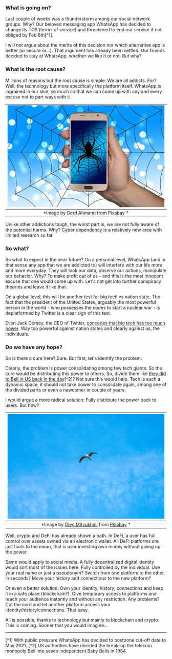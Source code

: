 ### What is going on?
Last couple of weeks was a thunderstorm among our social network groups. Why? Our beloved messaging app WhatsApp has decided to change its TOS (terms of service) and threatened to end our service if not obliged by Feb 8th[^1]. 

I will not argue about the merits of this decision nor which alternative app is better (or secure or...). That argument has already been settled: Our friends decided to stay at WhatsApp, whether we like it or not. But why?

### What is the root cause?

Millions of reasons but the root cause is simple: We are all addicts. For? Well, the technology but more specifically the platform itself. WhatsApp is ingrained in our skin, so much so that we can come up with any and every excuse not to part ways with it. 


| ![caught_up](/assets/smartphone-3637029_640.jpg)|
|:--:| 
| *Image by [Gerd Altmann](https://pixabay.com/users/geralt-9301/) from [Pixabay](https://pixabay.com/) *|

Unlike other addictions tough, the worst part is, we are not fully aware of the potential harms. Why? Cyber dependency is a relatively new area with limited research so far. 

### So what? 

So what to expect in the near future? On a personal level, WhatsApp (and in that sense any app that we are addicted to) will interfere with our life more and more everyday. They will look our data, observe our actions, manipulate our behavior.  Why? To make profit out of us - and this is the most  innocent excuse that one would come up with. Let's not get into further conspiracy theories and leave it like that. 

On a global level, this will be another test for big tech vs nation state. The fact that the president of the United States, arguably the most powerful person in the world - who possesses the codes to start a nuclear war - is deplatformed by Twitter is a clear sign of this test. 

Even Jack Dorsey, the CEO of Twitter, [concedes that big tech has too much power](https://twitter.com/jack/status/1349510769268850690). Way too powerful against nation states and clearly against us, the individuals. 

### Do we have any hope?
So is there a cure here? Sure. But first, let's identify the problem:

Clearly, the problem is power consolidating among few tech giants. So the cure would be distributing this power to others. So, divide them like [they did to Bell in US back in the day](https://en.wikipedia.org/wiki/Breakup_of_the_Bell_System)[^2]? Not sure this would help. Tech is such a dynamic space, it should not take power to consolidate again, among one of the divided parts or even a newcomer in couple of years. 

I would argue a more radical solution: Fully distribute the power back to users. But how?

| ![seagull](/assets/seagull-5386815_640.jpg)|
|:--:| 
| *Image by [Oleg Mityukhin ](https://pixabay.com/users/oleg_mit-16959961/) from [Pixabay](https://pixabay.com/) *|

Well, crypto and DeFi has already shown a path. In DeFi, a user has full control over assets owned via an electronic wallet. All DeFi platforms are just tools to the mean, that is user investing own money without giving up the power.  

Same would apply to social media. A fully decentralized digital identity would sort most of the issues here. Fully controlled by the individual. Use your real name or just a pseudonym? Switch from one platform to the other, in seconds? Move your history and connections to the new platform? 

Or even a better solution: Own your identity, history, connections and keep it in a safe place (blockchain?). Give temporary access to platforms and reach your audience instantly and without any restriction. Any problems? Cut the cord and let another platform access your identity/history/connections. That easy. 

All is possible, thanks to technology but mainly to blockchain and crypto. This is coming. Sooner that you would imagine...

---

[^1] With public pressure WhatsApp has decided to postpone cut-off date to May 2021.
[^2] US authorities have decided the break-up the telecom monopoly Bell into seven independent Baby Bells in 1984.

